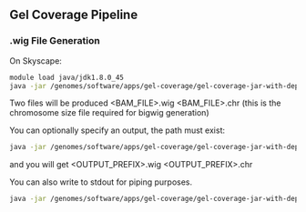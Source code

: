 ## Gel Coverage Pipeline

### .wig File Generation

On Skyscape:

```bash
module load java/jdk1.8.0_45
java -jar /genomes/software/apps/gel-coverage/gel-coverage-jar-with-dependencies.jar -bam <BAM_FILE>
```

Two files will be produced <BAM_FILE>.wig <BAM_FILE>.chr (this is the chromosome size file required for bigwig generation)

You can optionally specify an output, the path must exist:

```bash
java -jar /genomes/software/apps/gel-coverage/gel-coverage-jar-with-dependencies.jar -bam <BAM_FILE> -output <OUTPUT_PREFIX>
```

and you will get <OUTPUT_PREFIX>.wig <OUTPUT_PREFIX>.chr

You can also write to stdout for piping purposes.

```bash
java -jar /genomes/software/apps/gel-coverage/gel-coverage-jar-with-dependencies.jar -bam <BAM_FILE> -stdout
```